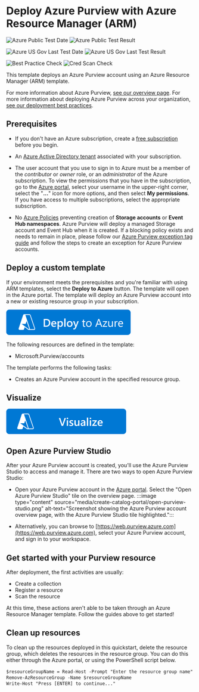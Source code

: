 # Deploy Azure Purview with Azure Resource Manager (ARM)

![Azure Public Test Date](https://azurequickstartsservice.blob.core.windows.net/badges/quickstarts/microsoft.azurepurview/azure-purview-deployment/PublicLastTestDate.svg)
![Azure Public Test Result](https://azurequickstartsservice.blob.core.windows.net/badges/quickstarts/microsoft.azurepurview/azure-purview-deployment/PublicDeployment.svg)

![Azure US Gov Last Test Date](https://azurequickstartsservice.blob.core.windows.net/badges/quickstarts/microsoft.azurepurview/azure-purview-deployment/FairfaxLastTestDate.svg)
![Azure US Gov Last Test Result](https://azurequickstartsservice.blob.core.windows.net/badges/quickstarts/microsoft.azurepurview/azure-purview-deployment/FairfaxDeployment.svg)

![Best Practice Check](https://azurequickstartsservice.blob.core.windows.net/badges/quickstarts/microsoft.azurepurview/azure-purview-deployment/BestPracticeResult.svg)
![Cred Scan Check](https://azurequickstartsservice.blob.core.windows.net/badges/quickstarts/microsoft.azurepurview/azure-purview-deployment/CredScanResult.svg)

This template deploys an Azure Purview account using an Azure Resource Manager (ARM) template.

For more information about Azure Purview, [see our overview page](/azure/purview/overview). For more information about deploying Azure Purview across your organization, [see our deployment best practices](/azure/purview/deployment-best-practices).

## Prerequisites

* If you don't have an Azure subscription, create a [free subscription](https://azure.microsoft.com/free/) before you begin.

* An [Azure Active Directory tenant](../../active-directory/fundamentals/active-directory-access-create-new-tenant.md) associated with your subscription.

* The user account that you use to sign in to Azure must be a member  of the *contributor* or *owner* role, or an *administrator* of the Azure subscription. To view the permissions that you have in the subscription, go to the [Azure portal](https://portal.azure.com), select your username in the upper-right corner, select the "**...**" icon for more options, and then select **My permissions**. If you have access to multiple subscriptions, select the appropriate subscription.

* No [Azure Policies](/governance/policy/overview) preventing creation of **Storage accounts** or **Event Hub namespaces**. Azure Purview will deploy a managed Storage account and Event Hub when it is created. If a blocking policy exists and needs to remain in place, please follow our [Azure Purview exception tag guide](/azure/purview/create-azure-purview-portal-faq) and follow the steps to create an exception for Azure Purview accounts.

## Deploy a custom template

If your environment meets the prerequisites and you're familiar with using ARM templates, select the **Deploy to Azure** button. The template will open in the Azure portal.
The template will deploy an Azure Purview account into a new or existing resource group in your subscription.

[![Deploy to Azure](https://raw.githubusercontent.com/Azure/azure-quickstart-templates/master/1-CONTRIBUTION-GUIDE/images/deploytoazure.svg?sanitize=true)](https://portal.azure.com/#create/Microsoft.Template/uri/https%3A%2F%2Fraw.githubusercontent.com%2FAzure%2Fazure-quickstart-templates%2Fmaster%2Fquickstarts%2Fmicrosoft.azurepurview%2Fazure-purview-deployment%2Fazuredeploy.json)

The following resources are defined in the template:

* Microsoft.Purview/accounts

The template performs the following tasks:

* Creates an Azure Purview account in the specified resource group.

## Visualize

[![Visualize](https://raw.githubusercontent.com/Azure/azure-quickstart-templates/master/1-CONTRIBUTION-GUIDE/images/visualizebutton.svg?sanitize=true)](http://armviz.io/#/?load=https%3A%2F%2Fraw.githubusercontent.com%2FAzure%2Fazure-quickstart-templates%2Fmaster%2Fquickstarts%2Fmicrosoft.azurepurview%2Fazure-purview-deployment%2Fazuredeploy.json)

## Open Azure Purview Studio

After your Azure Purview account is created, you'll use the Azure Purview Studio to access and manage it. There are two ways to open Azure Purview Studio:

* Open your Azure Purview account in the [Azure portal](https://portal.azure.com). Select the "Open Azure Purview Studio" tile on the overview page.
    :::image type="content" source="media/create-catalog-portal/open-purview-studio.png" alt-text="Screenshot showing the Azure Purview account overview page, with the Azure Purview Studio tile highlighted.":::

* Alternatively, you can browse to [https://web.purview.azure.com](https://web.purview.azure.com), select your Azure Purview account, and sign in to your workspace.

## Get started with your Purview resource

After deployment, the first activities are usually:

* Create a collection
* Register a resource
* Scan the resource

At this time, these actions aren't able to be taken through an Azure Resource Manager template. Follow the guides above to get started!

## Clean up resources

To clean up the resources deployed in this quickstart, delete the resource group, which deletes the resources in the resource group.
You can do this either through the Azure portal, or using the PowerShell script below.

```azurepowershell-interactive
$resourceGroupName = Read-Host -Prompt "Enter the resource group name"
Remove-AzResourceGroup -Name $resourceGroupName
Write-Host "Press [ENTER] to continue..."
```
